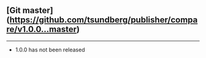 ## [Git master] (https://github.com/tsundberg/publisher/compare/v1.0.0...master)
-----------------------------
* 1.0.0 has not been released

